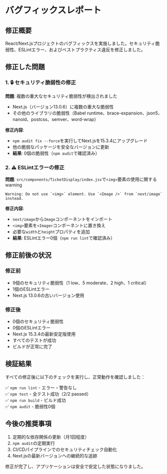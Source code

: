 # バグフィックスレポート

## 修正概要
React/Next.jsプロジェクトのバグフィックスを実施しました。セキュリティ脆弱性、ESLintエラー、およびベストプラクティス違反を修正しました。

## 修正した問題

### 1. 🔒 セキュリティ脆弱性の修正
**問題**: 複数の重大なセキュリティ脆弱性が検出されました
- Next.js（バージョン13.0.6）に複数の重大な脆弱性
- その他のライブラリの脆弱性（Babel runtime、brace-expansion、json5、nanoid、postcss、semver、word-wrap）

**修正内容**:
- `npm audit fix --force`を実行してNext.jsを15.3.4にアップグレード
- 他の脆弱なパッケージを安全なバージョンに更新
- **結果**: 0個の脆弱性（`npm audit`で確認済み）

### 2. ⚠️ ESLintエラーの修正
**問題**: `src/components/TicketDisplay/index.jsx`で`<img>`要素の使用に関するwarning
```
Warning: Do not use `<img>` element. Use `<Image />` from `next/image` instead.
```

**修正内容**:
- `next/image`から`Image`コンポーネントをインポート
- `<img>`要素を`<Image>`コンポーネントに置き換え
- 必要な`width`と`height`プロパティを追加
- **結果**: ESLintエラー0個（`npm run lint`で確認済み）

## 修正前後の状況

### 修正前
- 9個のセキュリティ脆弱性（1 low、5 moderate、2 high、1 critical）
- 1個のESLintエラー
- Next.js 13.0.6の古いバージョン使用

### 修正後
- 0個のセキュリティ脆弱性
- 0個のESLintエラー
- Next.js 15.3.4の最新安定版使用
- すべてのテストが成功
- ビルドが正常に完了

## 検証結果
すべての修正後に以下のチェックを実行し、正常動作を確認しました：

✅ `npm run lint` - エラー・警告なし  
✅ `npm test` - 全テスト成功（2/2 passed）  
✅ `npm run build` - ビルド成功  
✅ `npm audit` - 脆弱性0個  

## 今後の推奨事項
1. 定期的な依存関係の更新（月1回程度）
2. `npm audit`の定期実行
3. CI/CDパイプラインでのセキュリティチェック自動化
4. Next.jsの最新バージョンへの継続的な追跡

修正が完了し、アプリケーションは安全で安定した状態になりました。